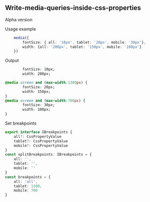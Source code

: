 ## Write-media-queries-inside-css-properties

Alpha version

Usage example 
```typescript
    media({
        fontSize: { all: '10px', tablet: '20px', mobile: '30px'},
        width: {all: '200px', tablet: '150px', mobile: '100px'}
    })
```
Output
```css
        fontSize: 10px;
        width: 200px;

@media screen and (max-width:1300px) {
        fontSize: 20px;
        width: 150px;
}
@media screen and (max-width:700px) {
        fontSize: 30px;
        width: 100px;
}
```
Set breakpoints
```typescript
export interface IBreakpoints {
    all?: CssPropertyValue
    tablet?: CssPropertyValue
    mobile?: CssPropertyValue
}
const splitBreakpoints: IBreakpoints = {
    all: '',
    tablet: '',
    mobile: ''
}
const breakpoints = {
    all: 'all',
    tablet: 1300,
    mobile: 700
}
```
